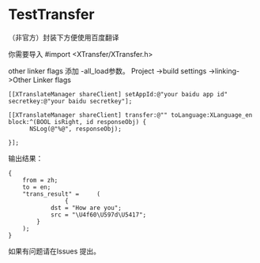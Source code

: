 # TestTransfer
（非官方）封装下方便使用百度翻译

你需要导入
#import <XTransfer/XTransfer.h>

other linker  flags 添加 -all_load参数。
Project ->build settings ->linking->Other Linker flags

```
[[XTranslateManager shareClient] setAppId:@"your baidu app id" secretkey:@"your baidu secretkey"];

[[XTranslateManager shareClient] transfer:@"" toLanguage:XLanguage_en block:^(BOOL isRight, id responseObj) {
      NSLog(@"%@", responseObj);
    
}];
```

输出结果：
```
{
    from = zh;
    to = en;
    "trans_result" =     (
                {
            dst = "How are you";
            src = "\U4f60\U597d\U5417";
        }
    );
}
```

如果有问题请在Issues 提出。

